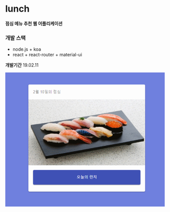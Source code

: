 # lunch

**점심 메뉴 추천 웹 어플리케이션**

### 개발 스택

- node.js + koa
- react + react-router + material-ui

**개발기간** 19.02.11

![시연](./public/test.gif)
